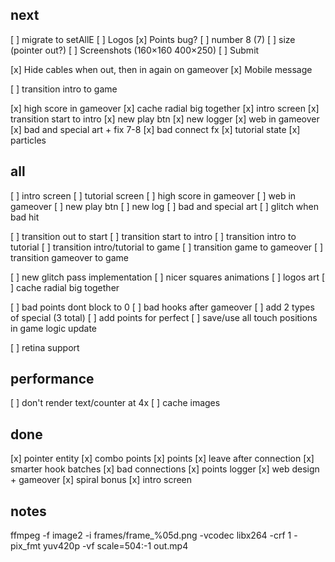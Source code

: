 
next
----------------------------------------

[ ] migrate to setAllE
[ ] Logos
[x] Points bug?
[ ] number 8 (7)
[ ] size (pointer out?)
[ ] Screenshots (160×160 400×250)
[ ] Submit

[x] Hide cables when out, then in again on gameover
[x] Mobile message


[ ] transition intro to game

[x] high score in gameover
[x] cache radial big together
[x] intro screen
[x] transition start to intro
[x] new play btn
[x] new logger
[x] web in gameover
[x] bad and special art + fix 7-8
[x] bad connect fx
[x] tutorial state
[x] particles





all
----------------------------------------
[ ] intro screen
[ ] tutorial screen
[ ] high score in gameover
[ ] web in gameover
[ ] new play btn
[ ] new log
[ ] bad and special art
[ ] glitch when bad hit

[ ] transition out to start
[ ] transition start to intro
[ ] transition intro to tutorial
[ ] transition intro/tutorial to game
[ ] transition game to gameover
[ ] transition gameover to game

[ ] new glitch pass implementation
[ ] nicer squares animations
[ ] logos art
[ ] cache radial big together

[ ] bad points dont block to 0
[ ] bad hooks after gameover
[ ] add 2 types of special (3 total)
[ ] add points for perfect
[ ] save/use all touch positions in game logic update

[ ] retina support





performance
-----------------------------------------
[ ] don't render text/counter at 4x
[ ] cache images





done
----------------------------------------
[x] pointer entity
[x] combo points
[x] points
[x] leave after connection
[x] smarter hook batches
[x] bad connections
[x] points logger
[x] web design + gameover
[x] spiral bonus
[x] intro screen

notes
-------------------------------------------
ffmpeg -f image2 -i frames/frame_%05d.png -vcodec libx264 -crf 1 -pix_fmt yuv420p -vf scale=504:-1 out.mp4
